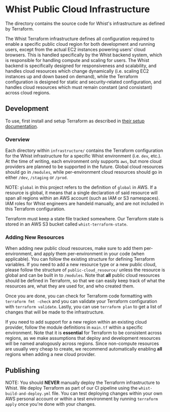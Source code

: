 # Whist Public Cloud Infrastructure

The directory contains the source code for Whist's infrastructure as defined by Terraform.

The Whist Terraform infrastructure defines all configuration required to enable a specific public cloud region for both development and running users, except from the actual EC2 instances powering users' cloud browsers. This is handled specifically by the Whist backend system, which is responsible for handling compute and scaling for users. The Whist backend
is specifically designed for responsiveness and scalability, and handles cloud resources which change dynamically (i.e. scaling EC2 instances up and down based on demand), while the Terraform configuration is designed for static and security-related configuration, and handles cloud resources which must remain constant (and consistant) across cloud regions.

## Development

To use, first install and setup Terraform as described in [their setup documentation](https://learn.hashicorp.com/tutorials/terraform/install-cli).

### Overview

Each directory within `infrastructure/` contains the Terraform configuration for the Whist infrastructure for a specific Whist environment (i.e. `dev`, etc.). At the time of writing, each environment only supports `aws`, but more cloud providers are planned to be supported in the future. Global cloud resources should go in `/modules`, while per-environment cloud resources should go in either `/dev`, `/staging` or `/prod`.

NOTE: `global` in this project refers to the definition of `global` in AWS. If a resource is global, it means that a single declaration of said resource will span all regions within an AWS account (such as IAM or S3 namespaces). IAM roles for Whist engineers are handeld manually, and are not included in this Terraform configuration.

Terraform must keep a state file tracked somewhere. Our Terraform state is stored in an AWS S3 bucket called `whist-terraform-state`.

### Adding New Resources

When adding new public cloud resources, make sure to add them per-environment, and apply them per-environment in your code (when applicable). You can follow the existing structure for defining Terraform variables. If you need to add a new resource type or a new public cloud, please follow the structure of `public-cloud_resource/` unless the resource is global and can be built in to `/modules`. Note that **all** public cloud resources should be defined in Terraform, so that we can easily keep track of what the resources are, what they are used for, and who created them.

Once you are done, you can check for Terraform code formatting with `terraform fmt -check` and you can validate your Terraform configuration with `terraform validate`. Lastly, you can use `terraform plan` to get a list of changes that will be made to the infrastructure.

If you need to add support for a new region within an existing cloud provider, follow the module definitions in `main.tf` within a specific environment. Note that it is **essential** for Terraform to be consistent across regions, as we make assumptions that deploy and development resources will be named analogously across regions. Since non-compute resources are usually very cheap to create, we recommend automatically enabling **all** regions when adding a new cloud provider.

## Publishing

NOTE: You should **NEVER** manually deploy the Terraform infrastructure to Whist. We deploy Terraform as part of our CI pipeline using the `whist-build-and-deploy.yml` file. You can test deploying changes within your own AWS personal account or within a test environment by running `terraform apply` once you're done with your changes.
